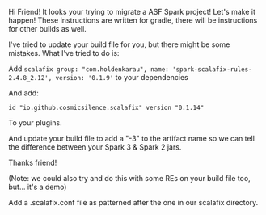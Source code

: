Hi Friend! It looks your trying to migrate a ASF Spark project!
Let's make it happen!
These instructions are written for gradle, there will be instructions for other builds as well.

I've tried to update your build file for you, but there might be some mistakes. What I've tried to do is:

Add
``
    scalafix group: "com.holdenkarau", name: 'spark-scalafix-rules-2.4.8_2.12', version: '0.1.9'
``
to your dependencies

And add:

``
    id "io.github.cosmicsilence.scalafix" version "0.1.14"
``

To your plugins.

And update your build file to add a "-3" to the artifact name so we can tell the difference between your Spark 3 & Spark 2 jars.

Thanks friend!

(Note: we could also try and do this with some REs on your build file too, but... it's a demo)

Add a .scalafix.conf file as patterned after the one in our scalafix directory.
